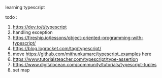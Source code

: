learning typescript

todo :  
1.  https://dev.to/t/typescript
2.  handling exception
3.  https://fireship.io/lessons/object-oriented-programming-with-typescript/
4.  https://blog.logrocket.com/tag/typescript/
5.  move https://github.com/mithunkumarc/typescript_examples here
7.  https://www.tutorialsteacher.com/typescript/type-assertion
8.  https://www.digitalocean.com/community/tutorials/typescript-tuples
9. set map
